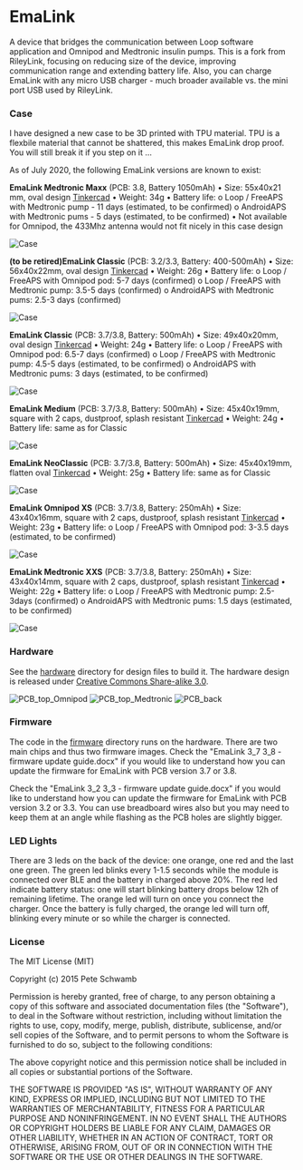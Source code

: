 # EmaLink

A device that bridges the communication between Loop software application and Omnipod and Medtronic insulin pumps. This is a fork from RileyLink, focusing on reducing size of the device, improving communication range and extending battery life. Also, you can charge EmaLink with any micro USB charger - much broader available vs. the mini port USB used by RileyLink.

### Case

I have designed a new case to be 3D printed with TPU material. TPU is a flexbile material that cannot be shattered, this makes EmaLink
drop proof. You will still break it if you step on it ...

As of July 2020, the following EmaLink versions are known to exist:

**EmaLink Medtronic Maxx** (PCB: 3.8, Battery 1050mAh)
•	Size: 55x40x21 mm, oval design [Tinkercad](https://www.tinkercad.com/things/aMPzEObGEE7)
•	Weight: 34g
•	Battery life: 
  o	 Loop / FreeAPS with Medtronic pump - 11 days (estimated, to be confirmed)
  o	 AndroidAPS with Medtronic pums - 5 days (estimated, to be confirmed)
•	Not available for Omnipod, the 433Mhz antenna would not fit nicely in this case design 

![Case](https://github.com/sks01/EmaLink/blob/master/pictures/Maxx.png)

**(to be retired)EmaLink Classic** (PCB: 3.2/3.3, Battery: 400-500mAh)
•	Size: 56x40x22mm, oval design [Tinkercad](https://www.tinkercad.com/things/86kA2tHxB7g)
•	Weight: 26g
•	Battery life: 
  o	 Loop / FreeAPS with Omnipod pod: 5-7 days (confirmed)
  o	 Loop / FreeAPS with Medtronic pump: 3.5-5 days (confirmed)
  o	 AndroidAPS with Medtronic pums: 2.5-3 days (confirmed)
  
 ![Case](https://github.com/sks01/EmaLink/blob/master/pictures/Classic_3_2.png)

**EmaLink Classic** (PCB: 3.7/3.8, Battery: 500mAh)
•	Size: 49x40x20mm, oval design [Tinkercad](https://www.tinkercad.com/things/7E4MjrtWril)
•	Weight: 24g
•	Battery life: 
  o	 Loop / FreeAPS with Omnipod pod: 6.5-7 days (confirmed)
  o	 Loop / FreeAPS with Medtronic pump: 4.5-5 days (estimated, to be confirmed)
  o	 AndroidAPS with Medtronic pums: 3 days (estimated, to be confirmed)
  
![Case](https://github.com/sks01/EmaLink/blob/master/pictures/Classic_3_7.png)

**EmaLink Medium** (PCB: 3.7/3.8, Battery: 500mAh)
•	Size: 45x40x19mm, square with 2 caps, dustproof, splash resistant [Tinkercad](https://www.tinkercad.com/things/9jWhSiQkAbo)
•	Weight: 24g
•	Battery life: same as for Classic

![Case](https://github.com/sks01/EmaLink/blob/master/pictures/Medium.png)

**EmaLink NeoClassic** (PCB: 3.7/3.8, Battery: 500mAh)
•	Size: 45x40x19mm, flatten oval [Tinkercad](https://www.tinkercad.com/things/3WlRqooTBQr)
•	Weight: 25g
•	Battery life: same as for Classic

![Case](https://github.com/sks01/EmaLink/blob/master/pictures/NeoClassic.png)

**EmaLink Omnipod XS** (PCB: 3.7/3.8, Battery: 250mAh) 
•	Size: 43x40x16mm, square with 2 caps, dustproof, splash resistant [Tinkercad](https://www.tinkercad.com/things/0KXGFfexw8S)
•	Weight: 23g
•	Battery life: 
  o	 Loop / FreeAPS with Omnipod pod: 3-3.5 days (estimated, to be confirmed)

![Case](https://github.com/sks01/EmaLink/blob/master/pictures/XS.png)

**EmaLink Medtronic XXS** (PCB: 3.7/3.8, Battery: 250mAh) 
•	Size: 43x40x14mm, square with 2 caps, dustproof, splash resistant [Tinkercad](https://www.tinkercad.com/things/fs7lsaBEtP7)
•	Weight: 22g
•	Battery life: 
  o	 Loop / FreeAPS with Medtronic pump: 2.5-3days (confirmed)
  o	 AndroidAPS with Medtronic pums: 1.5 days (estimated, to be confirmed)

![Case](https://github.com/sks01/EmaLink/blob/master/pictures/XXS.png)

### Hardware

See the [hardware](https://github.com/sks01/emalink/tree/master/hardware) directory for design files to build it. The hardware design is released under [Creative Commons Share-alike 3.0](http://creativecommons.org/licenses/by-sa/3.0/).  

![PCB_top_Omnipod](https://github.com/sks01/EmaLink/blob/master/pictures/PCB_top_Omnipod.png)
![PCB_top_Medtronic](https://github.com/sks01/EmaLink/blob/master/pictures/PCB_top_Medtronic.png)
![PCB_back](https://github.com/sks01/EmaLink/blob/master/pictures/PCB_back.png)

### Firmware

The code in the [firmware](https://github.com/sks01/emalink/tree/master/firmware) directory runs on the hardware.  There are two main chips and thus two firmware images.
Check the "EmaLink 3_7 3_8 - firmware update guide.docx" if you would like to understand how you can update the firmware for EmaLink with PCB version 3.7 or 3.8.

Check the "EmaLink 3_2 3_3 - firmware update guide.docx" if you would like to understand how you can update the firmware for EmaLink with PCB version 3.2 or 3.3. You can use breadboard wires also but you may need to keep them at an angle while flashing as the PCB holes are slightly bigger.

### LED Lights

There are 3 leds on the back of the device: one orange, one red and the last one green. The green led blinks every 1-1.5 seconds while the module is connected over BLE and the battery in charged above 20%. The red led indicate battery status: one will start blinking battery drops below 12h of remaining lifetime. The orange led will turn on once you connect the charger. Once the battery is fully charged, the orange led will turn off, blinking every minute or so while the charger is connected. 

### License

The MIT License (MIT)

Copyright (c) 2015 Pete Schwamb

Permission is hereby granted, free of charge, to any person obtaining a copy
of this software and associated documentation files (the "Software"), to deal
in the Software without restriction, including without limitation the rights
to use, copy, modify, merge, publish, distribute, sublicense, and/or sell
copies of the Software, and to permit persons to whom the Software is
furnished to do so, subject to the following conditions:

The above copyright notice and this permission notice shall be included in all
copies or substantial portions of the Software.

THE SOFTWARE IS PROVIDED "AS IS", WITHOUT WARRANTY OF ANY KIND, EXPRESS OR
IMPLIED, INCLUDING BUT NOT LIMITED TO THE WARRANTIES OF MERCHANTABILITY,
FITNESS FOR A PARTICULAR PURPOSE AND NONINFRINGEMENT. IN NO EVENT SHALL THE
AUTHORS OR COPYRIGHT HOLDERS BE LIABLE FOR ANY CLAIM, DAMAGES OR OTHER
LIABILITY, WHETHER IN AN ACTION OF CONTRACT, TORT OR OTHERWISE, ARISING FROM,
OUT OF OR IN CONNECTION WITH THE SOFTWARE OR THE USE OR OTHER DEALINGS IN THE
SOFTWARE.
